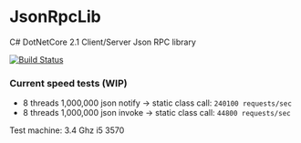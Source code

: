 # JsonRpcLib
C# DotNetCore 2.1 Client/Server Json RPC library

[![Build Status](https://travis-ci.org/jbdk/JsonRpcLib.svg?branch=master)](https://travis-ci.org/jbdk/JsonRpcLib)

### Current speed tests (WIP)
 - 8 threads 1,000,000 json notify -> static class call: `240100 requests/sec`
 - 8 threads 1,000,000 json invoke -> static class call: `44800 requests/sec`

Test machine: 3.4 Ghz i5 3570
